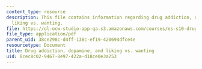 ```yaml
---
content_type: resource
description: This file contains information regarding drug addiction, dopamine, and
  liking vs. wanting.
file: https://ol-ocw-studio-app-qa.s3.amazonaws.com/courses/es-s10-drugs-and-the-brain-spring-2013/8cec8c0294678e97422ad18ce0e3a253_MITES_S10S13_addictionwk4.pdf
file_type: application/pdf
parent_uid: 38ce298c-d4ff-138c-ef19-420694dfce4e
resourcetype: Document
title: Drug addiction, dopamine, and liking vs. wanting
uid: 8cec8c02-9467-8e97-422a-d18ce0e3a253
---
```

